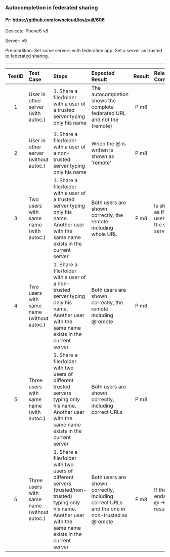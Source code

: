 ###  Autocompletion in federated sharing 

#### Pr: https://github.com/owncloud/ios/pull/606 

Devices: iPhone6 v8

Server: v9

Precondition: Set some servers with federation app. Set a server as trusted to federated sharing.

---

 
| TestID | Test Case | Steps | Expected Result | Result | Related Comment |
| :-----: | :------- | :---- | :-------------- | :----: | :-------------- |
| 1 | User in other server (with autoc.)|  1. Share a file/folder with a user of a trusted server typing only his name| The autocompletion shows the complete federated URL and not the (remote)| P m8||
| 2 | User in other server (without autoc.) |  1. Share a file/folder with a user of a non-trusted server typing only his name| When the @ is written is shown as 'remote'| P m8||
| 3 | Two users with same name  (with autoc.) |  1. Share a file/folder with a user of a trusted server typing only his name. Another user with the same name exists in the current server| Both users are shown correctly, the remote including whole URL|F m8| Is shown as if two users in the same server|
| 4 | Two users with same name  (without autoc.) |  1. Share a file/folder with a user of a non-trusted server typing only his name. Another user with the same name exists in the current server| Both users are shown correctly, the remote including @remote|P m8||
| 5 | Three users with same name  (with autoc.) |  1. Share a file/folder with two users of different trusted servers typing only his name. Another user with the same name exists in the current server| Both users are shown correctly, including correct URLs|P m8||
| 6 | Three users with same name  (without autoc.) |  1. Share a file/folder with two users of different servers (trusted/non-trusted) typing only his name. Another user with the same name exists in the current server| Both users are shown correctly, including correct URLs and the one in non-trusted as @remote|F m8|If the user ends with @ -> bad result|
